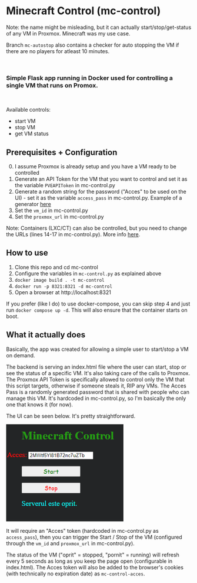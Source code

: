 # Minecraft Control (mc-control)

Note: the name might be misleading, but it can actually start/stop/get-status of any VM in Proxmox. Minecraft was my use case.

Branch `mc-autostop` also contains a checker for auto stopping the VM if there are no players for atleast 10 minutes.

<br>

### Simple Flask app running in Docker used for controlling a single VM that runs on Promox.

<br>

Available controls:
 - start VM
 - stop VM
 - get VM status

## Prerequisites + Configuration

0. I assume Proxmox is already setup and you have a VM ready to be controlled
1. Generate an API Token for the VM that you want to control and set it as the variable `PVEAPIToken` in mc-control.py
2. Generate a random string for the password ("Acces" to be used on the UI) - set it as the variable `access_pass` in mc-control.py. Example of a generator [here](https://www.random.org/strings/?num=1&len=20&digits=on&upperalpha=on&loweralpha=on&unique=on&format=html&rnd=new)
3. Set the `vm_id` in mc-control.py
4. Set the `proxmox_url` in mc-control.py

Note: Containers (LXC/CT) can also be controlled, but you need to change the URLs (lines 14-17 in mc-control.py). More info [here][1].

## How to use

1. Clone this repo and cd mc-control
2. Configure the variables in `mc-control.py` as explained above
3. `docker image build . -t mc-control`
4. `docker run -p 8321:8321 -d mc-control`
5. Open a browser at http://localhost:8321

If you prefer (like I do) to use docker-compose, you can skip step 4 and just run `docker compose up -d`. This will also ensure that the container starts on boot.

[1]: <https://pve.proxmox.com/pve-docs/api-viewer/index.html#/nodes/{node}/lxc/{vmid}/status/start>

## What it actually does

Basically, the app was created for allowing a simple user to start/stop a VM on demand. 

The backend is serving an index.html file where the user can start, stop or see the status of a specific VM. It's also taking care of the calls to Proxmox. The Proxmox API Token is specifically allowed to control only the VM that this script targets, otherwise if someone steals it, RIP any VMs. The Acces Pass is a randomly generated password that is shared with people who can manage this VM. It's hardcoded in mc-control.py, so I'm basically the only one that knows it (for now).

The UI can be seen below. 
It's pretty straightforward. 

![the ui](/img/ui.png)

It will require an "Acces" token (hardcoded in mc-control.py as `access_pass`), then you can trigger the Start / Stop of the VM (configured through the `vm_id` and `proxmox_url` in mc-control.py). 

The status of the VM ("oprit" = stopped, "pornit" = running) will refresh every 5 seconds as long as you keep the page open (configurable in index.html). The Acces token will also be added to the browser's cookies (with technically no expiration date) as `mc-control-acces`.